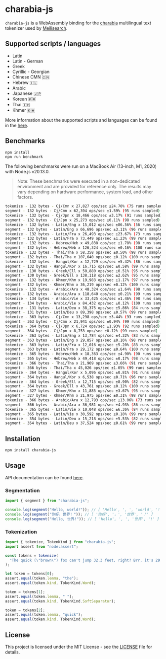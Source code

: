 # charabia-js

`charabia-js` is a WebAssembly binding for the [charabia](https://github.com/meilisearch/charabia) multilingual text tokenizer used by [Meilisearch](https://github.com/meilisearch/meilisearch).

## Supported scripts / languages

- Latin
- Latin - German
- Greek
- Cyrillic - Georgian
- Chinese CMN 🇨🇳
- Hebrew 🇮🇱
- Arabic
- Japanese 🇯🇵
- Korean 🇰🇷
- Thai 🇹🇭
- Khmer 🇰🇭

More information about the supported scripts and languages can be found in the [here](https://github.com/meilisearch/charabia#supported-languages).

## Benchmarks

```sh
npm install
npm run benchmark
```

The following benchmarks were run on a MacBook Air (13-inch, M1, 2020) with Node.js v20.13.0.

> Note: These benchmarks were executed in a non-dedicated environment and are provided for reference only. The results may vary depending on hardware performance, system load, and other factors.

```sh
tokenize - 132 bytes - Cj/Cmn x 27,827 ops/sec ±24.70% (75 runs sampled)
segment - 132 bytes - Cj/Cmn x 62,394 ops/sec ±1.59% (95 runs sampled)
tokenize - 132 bytes - Cj/Jpn x 18,466 ops/sec ±3.17% (91 runs sampled)
segment - 132 bytes - Cj/Jpn x 25,273 ops/sec ±0.11% (98 runs sampled)
tokenize - 132 bytes - Latin/Eng x 15,012 ops/sec ±86.56% (56 runs sampled)
segment - 132 bytes - Latin/Eng x 66,696 ops/sec ±3.11% (96 runs sampled)
tokenize - 132 bytes - Latin/Fra x 26,493 ops/sec ±23.67% (73 runs sampled)
segment - 132 bytes - Latin/Fra x 73,449 ops/sec ±1.23% (99 runs sampled)
tokenize - 132 bytes - Hebrew/Heb x 49,838 ops/sec ±1.78% (98 runs sampled)
segment - 132 bytes - Hebrew/Heb x 126,324 ops/sec ±0.16% (100 runs sampled)
tokenize - 132 bytes - Thai/Tha x 58,358 ops/sec ±0.50% (98 runs sampled)
segment - 132 bytes - Thai/Tha x 107,640 ops/sec ±0.12% (100 runs sampled)
tokenize - 132 bytes - Hangul/Kor x 12,729 ops/sec ±5.42% (86 runs sampled)
segment - 132 bytes - Hangul/Kor x 16,715 ops/sec ±0.58% (99 runs sampled)
tokenize - 130 bytes - Greek/Ell x 50,880 ops/sec ±0.51% (95 runs sampled)
segment - 130 bytes - Greek/Ell x 138,118 ops/sec ±2.62% (95 runs sampled)
tokenize - 132 bytes - Khmer/Khm x 19,983 ops/sec ±1.17% (97 runs sampled)
segment - 132 bytes - Khmer/Khm x 36,219 ops/sec ±0.12% (100 runs sampled)
tokenize - 132 bytes - Arabic/Ara x 48,324 ops/sec ±1.64% (98 runs sampled)
segment - 132 bytes - Arabic/Ara x 118,640 ops/sec ±0.21% (99 runs sampled)
tokenize - 134 bytes - Arabic/Vie x 33,425 ops/sec ±1.46% (98 runs sampled)
segment - 134 bytes - Arabic/Vie x 84,432 ops/sec ±0.12% (100 runs sampled)
tokenize - 131 bytes - Latin/Deu x 38,375 ops/sec ±5.86% (84 runs sampled)
segment - 131 bytes - Latin/Deu x 89,398 ops/sec ±0.57% (99 runs sampled)
tokenize - 363 bytes - Cj/Cmn x 13,298 ops/sec ±3.44% (93 runs sampled)
segment - 363 bytes - Cj/Cmn x 21,941 ops/sec ±0.94% (99 runs sampled)
tokenize - 364 bytes - Cj/Jpn x 6,724 ops/sec ±1.93% (92 runs sampled)
segment - 364 bytes - Cj/Jpn x 8,753 ops/sec ±0.12% (99 runs sampled)
tokenize - 363 bytes - Latin/Eng x 13,784 ops/sec ±4.32% (83 runs sampled)
segment - 363 bytes - Latin/Eng x 29,857 ops/sec ±0.16% (98 runs sampled)
tokenize - 363 bytes - Latin/Fra x 12,016 ops/sec ±5.20% (83 runs sampled)
segment - 363 bytes - Latin/Fra x 29,172 ops/sec ±0.64% (100 runs sampled)
tokenize - 365 bytes - Hebrew/Heb x 18,363 ops/sec ±4.90% (90 runs sampled)
segment - 365 bytes - Hebrew/Heb x 49,418 ops/sec ±0.17% (98 runs sampled)
tokenize - 366 bytes - Thai/Tha x 21,969 ops/sec ±3.66% (91 runs sampled)
segment - 366 bytes - Thai/Tha x 45,026 ops/sec ±1.05% (99 runs sampled)
tokenize - 364 bytes - Hangul/Kor x 5,096 ops/sec ±0.81% (91 runs sampled)
segment - 364 bytes - Hangul/Kor x 6,538 ops/sec ±0.71% (96 runs sampled)
tokenize - 364 bytes - Greek/Ell x 12,715 ops/sec ±8.90% (82 runs sampled)
segment - 364 bytes - Greek/Ell x 43,761 ops/sec ±0.12% (100 runs sampled)
tokenize - 327 bytes - Khmer/Khm x 11,885 ops/sec ±3.67% (95 runs sampled)
segment - 327 bytes - Khmer/Khm x 21,975 ops/sec ±0.31% (98 runs sampled)
tokenize - 366 bytes - Arabic/Ara x 12,793 ops/sec ±13.06% (73 runs sampled)
segment - 366 bytes - Arabic/Ara x 36,981 ops/sec ±4.93% (86 runs sampled)
tokenize - 365 bytes - Latin/Vie x 10,048 ops/sec ±6.36% (84 runs sampled)
segment - 365 bytes - Latin/Vie x 30,592 ops/sec ±0.18% (99 runs sampled)
tokenize - 354 bytes - Latin/Deu x 15,218 ops/sec ±5.53% (82 runs sampled)
segment - 354 bytes - Latin/Deu x 37,524 ops/sec ±0.61% (99 runs sampled)
```

## Installation

```sh
npm install charabia-js
```

## Usage

API documentation can be found [here](https://codytseng.github.io/charabia-js/).

### Segmentation

```ts
import { segment } from "charabia-js";

console.log(segment("Hello, world!")); // [ 'Hello', ', ', 'world', '!' ]
console.log(segment("你好，世界！")); // [ '你好', '，', '世界', '！' ]
console.log(segment("Hello, 世界!")); // [ 'Hello', ', ', '世界', '!' ]
```

### Tokenization

```ts
import { tokenize, TokenKind } from "charabia-js";
import assert from "node:assert";

const tokens = tokenize(
  "The quick (\"brown\") fox can't jump 32.3 feet, right? Brr, it's 29.3°F"
);

let token = tokens[0];
assert.equal(token.lemma, "the");
assert.equal(token.kind, TokenKind.Word);

token = tokens[1];
assert.equal(token.lemma, " ");
assert.equal(token.kind, TokenKind.SoftSeparator);

token = tokens[2];
assert.equal(token.lemma, "quick");
assert.equal(token.kind, TokenKind.Word);
```

## License

This project is licensed under the MIT License - see the [LICENSE](LICENSE) file for details.
